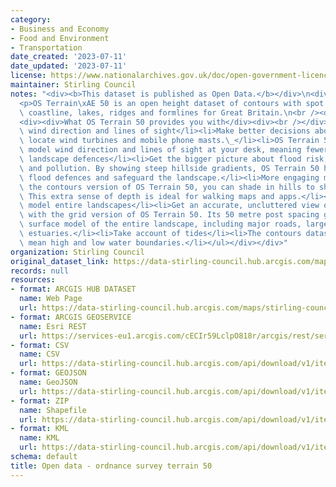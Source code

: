```yaml
---
category:
- Business and Economy
- Food and Environment
- Transportation
date_created: '2023-07-11'
date_updated: '2023-07-11'
license: https://www.nationalarchives.gov.uk/doc/open-government-licence/version/3/
maintainer: Stirling Council
notes: "<div><b>This dataset is published as Open Data.</b></div>\n<div><br /></div>\n\
  <p>OS Terrain\xAE 50 is an open height dataset of contours with spot heights, breaklines,\
  \ coastline, lakes, ridges and formlines for Great Britain.\n<br /><div><br /></div></p>\n\
  <div><div>What OS Terrain 50 provides you with</div><div><br /></div><div><ul><li>Model\
  \ wind direction and lines of sight</li><li>Make better decisions about where to\
  \ locate wind turbines and mobile phone masts.\_</li><li>OS Terrain 50 lets you\
  \ model wind direction and lines of sight at your desk, meaning fewer site visits.</li><li>Plan\
  \ landscape defences</li><li>Get the bigger picture about flood risk, soil erosion\
  \ and pollution. By showing steep hillside gradients, OS Terrain 50 helps you plan\
  \ flood defences and safeguard the landscape.</li><li>More engaging maps</li><li>With\
  \ the contours version of OS Terrain 50, you can shade in hills to show their height.\
  \ This extra sense of depth is ideal for walking maps and apps.</li><li>Surface\
  \ model entire landscapes</li><li>Get an accurate, uncluttered view of the terrain\
  \ with the grid version of OS Terrain 50. Its 50 metre post spacing gives you a\
  \ surface model of the entire landscape, including major roads, large lakes and\
  \ estuaries.</li><li>Take account of tides</li><li>The contours dataset also includes\
  \ mean high and low water boundaries.</li></ul></div></div>"
organization: Stirling Council
original_dataset_link: https://data-stirling-council.hub.arcgis.com/maps/stirling-council::open-data-ordnance-survey-terrain-50
records: null
resources:
- format: ARCGIS HUB DATASET
  name: Web Page
  url: https://data-stirling-council.hub.arcgis.com/maps/stirling-council::open-data-ordnance-survey-terrain-50
- format: ARCGIS GEOSERVICE
  name: Esri REST
  url: https://services-eu1.arcgis.com/cECIr59LclpO818r/arcgis/rest/services/os_terrain50/FeatureServer/0
- format: CSV
  name: CSV
  url: https://data-stirling-council.hub.arcgis.com/api/download/v1/items/96d11a39d2234bc78a8287a51635e0de/csv?layers=0
- format: GEOJSON
  name: GeoJSON
  url: https://data-stirling-council.hub.arcgis.com/api/download/v1/items/96d11a39d2234bc78a8287a51635e0de/geojson?layers=0
- format: ZIP
  name: Shapefile
  url: https://data-stirling-council.hub.arcgis.com/api/download/v1/items/96d11a39d2234bc78a8287a51635e0de/shapefile?layers=0
- format: KML
  name: KML
  url: https://data-stirling-council.hub.arcgis.com/api/download/v1/items/96d11a39d2234bc78a8287a51635e0de/kml?layers=0
schema: default
title: Open data - ordnance survey terrain 50
---
```

